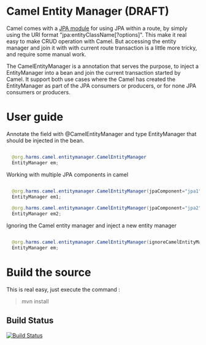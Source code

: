 # Camel Entity Manager (DRAFT)

Camel comes with a [JPA module](http://camel.apache.org/jpa.html) for using JPA within a route, 
by simply using the URI format "jpa:entityClassName[?options]". This make it real easy to make CRUD operation with Camel. 
But accessing the entity manager and join it with with current route transaction is a little more tricky, and require 
some manual work.

The CamelEntityManager is a annotation that serves the purpose, to inject a EntityManager into a bean
and join the current transaction started by Camel. It support both use cases where the Camel has created
the EntityManager as part of the JPA consumers or producers, or for none JPA consumers or producers.

# User guide

Annotate the field with @CamelEntityManager and type EntityManager that should be injected in the bean.

```java

  @org.harms.camel.entitymanager.CamelEntityManager
  EntityManager em;
```

Working with multiple JPA components in camel
```java

  @org.harms.camel.entitymanager.CamelEntityManager(jpaComponent="jpa1")
  EntityManager em1;
  
  @org.harms.camel.entitymanager.CamelEntityManager(jpaComponent="jpa2")
  EntityManager em2;
```

Ignoring the Camel entity manager and inject a new entity manager
```java

  @org.harms.camel.entitymanager.CamelEntityManager(ignoreCamelEntityManager=true)
  EntityManager em;
```
 
# Build the source
 
This is real easy, just execute the command : 

> mvn install 

Build Status
---------------

[![Build Status](https://travis-ci.org/fharms/camel-jpa-entitymanager.svg?branch=master)](https://travis-ci.org/fharms/camel-jpa-entitymanager)
